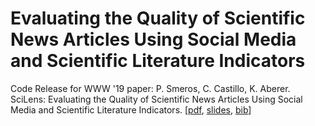 # Evaluating the Quality of Scientific News Articles Using Social Media and Scientific Literature Indicators
Code Release for WWW '19 paper: P. Smeros, C. Castillo, K. Aberer. SciLens: Evaluating the Quality of Scientific News Articles Using Social Media and Scientific Literature Indicators. [[pdf](https://psmeros.github.io/files/www2019.pdf), [slides](https://psmeros.github.io/files/www2019.pptx), [bib](https://psmeros.github.io/files/www2019.bib)]
